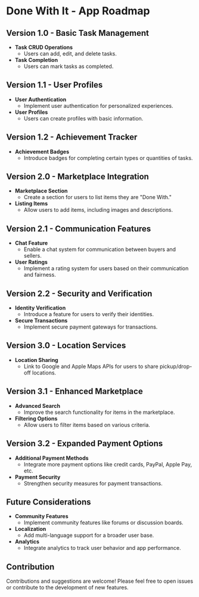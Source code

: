 # Done With It - App Roadmap

## Version 1.0 - Basic Task Management
- **Task CRUD Operations**
  - Users can add, edit, and delete tasks.
- **Task Completion**
  - Users can mark tasks as completed.

## Version 1.1 - User Profiles
- **User Authentication**
  - Implement user authentication for personalized experiences.
- **User Profiles**
  - Users can create profiles with basic information.

## Version 1.2 - Achievement Tracker
- **Achievement Badges**
  - Introduce badges for completing certain types or quantities of tasks.

## Version 2.0 - Marketplace Integration
- **Marketplace Section**
  - Create a section for users to list items they are "Done With."
- **Listing Items**
  - Allow users to add items, including images and descriptions.
  
## Version 2.1 - Communication Features
- **Chat Feature**
  - Enable a chat system for communication between buyers and sellers.
- **User Ratings**
  - Implement a rating system for users based on their communication and fairness.

## Version 2.2 - Security and Verification
- **Identity Verification**
  - Introduce a feature for users to verify their identities.
- **Secure Transactions**
  - Implement secure payment gateways for transactions.

## Version 3.0 - Location Services
- **Location Sharing**
  - Link to Google and Apple Maps APIs for users to share pickup/drop-off locations.
  
## Version 3.1 - Enhanced Marketplace
- **Advanced Search**
  - Improve the search functionality for items in the marketplace.
- **Filtering Options**
  - Allow users to filter items based on various criteria.

## Version 3.2 - Expanded Payment Options
- **Additional Payment Methods**
  - Integrate more payment options like credit cards, PayPal, Apple Pay, etc.
- **Payment Security**
  - Strengthen security measures for payment transactions.

## Future Considerations
- **Community Features**
  - Implement community features like forums or discussion boards.
- **Localization**
  - Add multi-language support for a broader user base.
- **Analytics**
  - Integrate analytics to track user behavior and app performance.

## Contribution
Contributions and suggestions are welcome! Please feel free to open issues or contribute to the development of new features.
